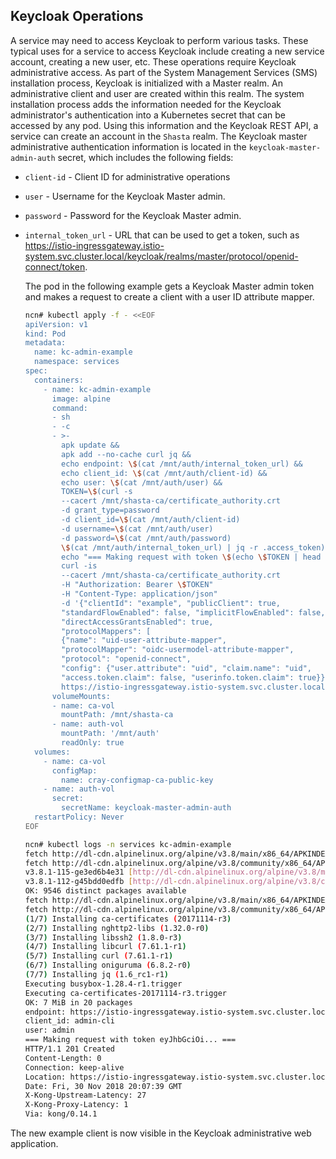## Keycloak Operations

A service may need to access Keycloak to perform various tasks. These typical uses for a service to access Keycloak include creating a new service account, creating a new user, etc. These operations require Keycloak administrative access. As part of the System Management Services \(SMS\) installation process, Keycloak is initialized with a Master realm. An administrative client and user are created within this realm. The system installation process adds the information needed for the Keycloak administrator's authentication into a Kubernetes secret that can be accessed by any pod. Using this information and the Keycloak REST API, a service can create an account in the `Shasta` realm. The Keycloak master administrative authentication information is located in the `keycloak-master-admin-auth` secret, which includes the following fields:

-   `client-id` - Client ID for administrative operations
-   `user` - Username for the Keycloak Master admin.
-   `password` - Password for the Keycloak Master admin.
-   `internal_token_url` - URL that can be used to get a token, such as https://istio-ingressgateway.istio-system.svc.cluster.local/keycloak/realms/master/protocol/openid-connect/token.

    The pod in the following example gets a Keycloak Master admin token and makes a request to create a client with a user ID attribute mapper.

    ```bash
    ncn# kubectl apply -f - <<EOF
    apiVersion: v1
    kind: Pod
    metadata:
      name: kc-admin-example
      namespace: services
    spec:
      containers:
        - name: kc-admin-example
          image: alpine
          command:
          - sh
          - -c
          - >-
            apk update &&
            apk add --no-cache curl jq &&
            echo endpoint: \$(cat /mnt/auth/internal_token_url) &&
            echo client_id: \$(cat /mnt/auth/client-id) &&
            echo user: \$(cat /mnt/auth/user) &&
            TOKEN=\$(curl -s
            --cacert /mnt/shasta-ca/certificate_authority.crt
            -d grant_type=password
            -d client_id=\$(cat /mnt/auth/client-id)
            -d username=\$(cat /mnt/auth/user)
            -d password=\$(cat /mnt/auth/password)
            \$(cat /mnt/auth/internal_token_url) | jq -r .access_token) &&
            echo "=== Making request with token \$(echo \$TOKEN | head -c10)... ===" &&
            curl -is
            --cacert /mnt/shasta-ca/certificate_authority.crt
            -H "Authorization: Bearer \$TOKEN"
            -H "Content-Type: application/json"
            -d '{"clientId": "example", "publicClient": true,
            "standardFlowEnabled": false, "implicitFlowEnabled": false,
            "directAccessGrantsEnabled": true,
            "protocolMappers": [
            {"name": "uid-user-attribute-mapper",
            "protocolMapper": "oidc-usermodel-attribute-mapper",
            "protocol": "openid-connect",
            "config": {"user.attribute": "uid", "claim.name": "uid",
            "access.token.claim": false, "userinfo.token.claim": true}}]}'
            https://istio-ingressgateway.istio-system.svc.cluster.local/keycloak/admin/realms/shasta/clients
          volumeMounts:
          - name: ca-vol
            mountPath: /mnt/shasta-ca
          - name: auth-vol
            mountPath: '/mnt/auth'
            readOnly: true
      volumes:
        - name: ca-vol
          configMap:
            name: cray-configmap-ca-public-key
        - name: auth-vol
          secret:
            secretName: keycloak-master-admin-auth
      restartPolicy: Never
    EOF
    ```
    
    ```bash
    ncn# kubectl logs -n services kc-admin-example
    fetch http://dl-cdn.alpinelinux.org/alpine/v3.8/main/x86_64/APKINDEX.tar.gz
    fetch http://dl-cdn.alpinelinux.org/alpine/v3.8/community/x86_64/APKINDEX.tar.gz
    v3.8.1-115-ge3ed6b4e31 [http://dl-cdn.alpinelinux.org/alpine/v3.8/main]
    v3.8.1-112-g45bdd0edfb [http://dl-cdn.alpinelinux.org/alpine/v3.8/community]
    OK: 9546 distinct packages available
    fetch http://dl-cdn.alpinelinux.org/alpine/v3.8/main/x86_64/APKINDEX.tar.gz
    fetch http://dl-cdn.alpinelinux.org/alpine/v3.8/community/x86_64/APKINDEX.tar.gz
    (1/7) Installing ca-certificates (20171114-r3)
    (2/7) Installing nghttp2-libs (1.32.0-r0)
    (3/7) Installing libssh2 (1.8.0-r3)
    (4/7) Installing libcurl (7.61.1-r1)
    (5/7) Installing curl (7.61.1-r1)
    (6/7) Installing oniguruma (6.8.2-r0)
    (7/7) Installing jq (1.6_rc1-r1)
    Executing busybox-1.28.4-r1.trigger
    Executing ca-certificates-20171114-r3.trigger
    OK: 7 MiB in 20 packages
    endpoint: https://istio-ingressgateway.istio-system.svc.cluster.local/keycloak/realms/master/protocol/openid-connect/token
    client_id: admin-cli
    user: admin
    === Making request with token eyJhbGciOi... ===
    HTTP/1.1 201 Created
    Content-Length: 0
    Connection: keep-alive
    Location: https://istio-ingressgateway.istio-system.svc.cluster.local/keycloak/admin/realms/shasta/clients/070c8537-6c46-43a4-b0bb-209b3c4b94c6
    Date: Fri, 30 Nov 2018 20:07:39 GMT
    X-Kong-Upstream-Latency: 27
    X-Kong-Proxy-Latency: 1
    Via: kong/0.14.1
    ```

  The new example client is now visible in the Keycloak administrative web application.




